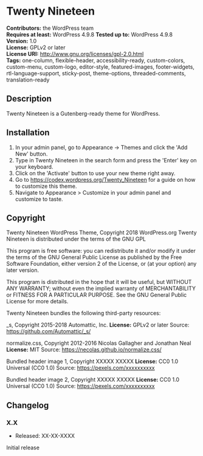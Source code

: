 # Twenty Nineteen

**Contributors:** the WordPress team  
**Requires at least:** WordPress 4.9.8 
**Tested up to:** WordPress 4.9.8  
**Version:** 1.0  
**License:** GPLv2 or later  
**License URI:** http://www.gnu.org/licenses/gpl-2.0.html  
**Tags:** one-column, flexible-header, accessibility-ready, custom-colors, custom-menu, custom-logo, editor-style, featured-images, footer-widgets, rtl-language-support, sticky-post, theme-options, threaded-comments, translation-ready


## Description

Twenty Nineteen is a Gutenberg-ready theme for WordPress.

## Installation

1. In your admin panel, go to Appearance -> Themes and click the 'Add New' button.
2. Type in Twenty Nineteen in the search form and press the 'Enter' key on your keyboard.
3. Click on the 'Activate' button to use your new theme right away.
4. Go to https://codex.wordpress.org/Twenty_Nineteen for a guide on how to customize this theme.
5. Navigate to Appearance > Customize in your admin panel and customize to taste.


## Copyright

Twenty Nineteen WordPress Theme, Copyright 2018 WordPress.org
Twenty Nineteen is distributed under the terms of the GNU GPL

This program is free software: you can redistribute it and/or modify
it under the terms of the GNU General Public License as published by
the Free Software Foundation, either version 2 of the License, or
(at your option) any later version.

This program is distributed in the hope that it will be useful,
but WITHOUT ANY WARRANTY; without even the implied warranty of
MERCHANTABILITY or FITNESS FOR A PARTICULAR PURPOSE. See the
GNU General Public License for more details.

Twenty Nineteen bundles the following third-party resources:

_s, Copyright 2015-2018 Automattic, Inc.
**License:** GPLv2 or later
Source: https://github.com/Automattic/_s/

normalize.css, Copyright 2012-2016 Nicolas Gallagher and Jonathan Neal
**License:** MIT
Source: https://necolas.github.io/normalize.css/

Bundled header image 1, Copyright XXXXX XXXXX
**License:** CC0 1.0 Universal (CC0 1.0)
Source: https://pexels.com/xxxxxxxxxx

Bundled header image 2, Copyright XXXXX XXXXX
**License:** CC0 1.0 Universal (CC0 1.0)
Source: https://pexels.com/xxxxxxxxxx

## Changelog

### X.X
* Released: XX-XX-XXXX

Initial release
